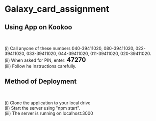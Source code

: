 # Galaxy_card_assignment



<h2> Using App on Kookoo </h2>
<br />

(i) Call anyone of these numbers 040-39411020, 080-39411020, 022-39411020, 033-39411020, 044-39411020, 011-39411020, 020-39411020. <br />
(ii) When asked for PIN, enter: <span style="font-weight: bold; font-size: 20px;">47270</span><br />
(iii) Follow he Instructions carefully. <br />



<h2> Method of Deployment </h2>
<br />

(i) Clone the application to your local drive <br />
(ii) Start the server using "npm start".
<br />
(iii) The server is running on localhost:3000
<br /> 

